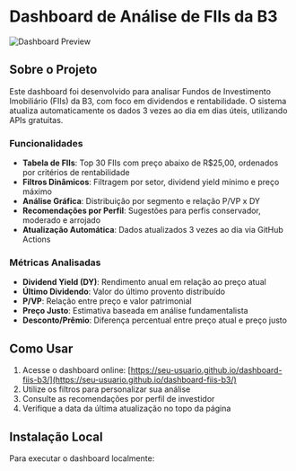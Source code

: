 # Dashboard de Análise de FIIs da B3

![Dashboard Preview](assets/img/dashboard-preview.png)

## Sobre o Projeto

Este dashboard foi desenvolvido para analisar Fundos de Investimento Imobiliário (FIIs) da B3, com foco em dividendos e rentabilidade. O sistema atualiza automaticamente os dados 3 vezes ao dia em dias úteis, utilizando APIs gratuitas.

### Funcionalidades

- **Tabela de FIIs**: Top 30 FIIs com preço abaixo de R$25,00, ordenados por critérios de rentabilidade
- **Filtros Dinâmicos**: Filtragem por setor, dividend yield mínimo e preço máximo
- **Análise Gráfica**: Distribuição por segmento e relação P/VP x DY
- **Recomendações por Perfil**: Sugestões para perfis conservador, moderado e arrojado
- **Atualização Automática**: Dados atualizados 3 vezes ao dia via GitHub Actions

### Métricas Analisadas

- **Dividend Yield (DY)**: Rendimento anual em relação ao preço atual
- **Último Dividendo**: Valor do último provento distribuído
- **P/VP**: Relação entre preço e valor patrimonial
- **Preço Justo**: Estimativa baseada em análise fundamentalista
- **Desconto/Prêmio**: Diferença percentual entre preço atual e preço justo

## Como Usar

1. Acesse o dashboard online: [https://seu-usuario.github.io/dashboard-fiis-b3/](https://seu-usuario.github.io/dashboard-fiis-b3/)
2. Utilize os filtros para personalizar sua análise
3. Consulte as recomendações por perfil de investidor
4. Verifique a data da última atualização no topo da página

## Instalação Local

Para executar o dashboard localmente: